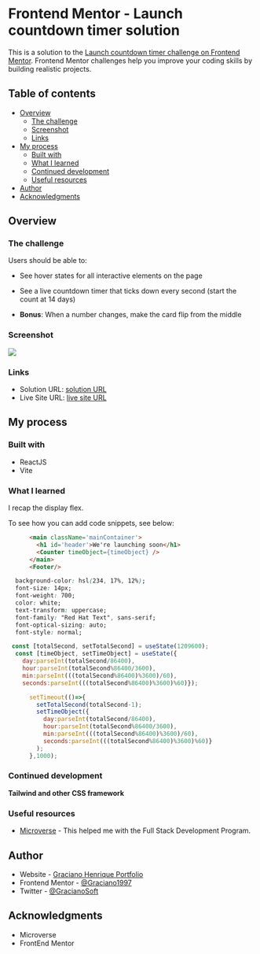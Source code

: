 # Frontend Mentor - Launch countdown timer solution

This is a solution to the [Launch countdown timer challenge on Frontend Mentor](https://www.frontendmentor.io/challenges/launch-countdown-timer-N0XkGfyz-). Frontend Mentor challenges help you improve your coding skills by building realistic projects. 


## Table of contents

- [Overview](#overview)
  - [The challenge](#the-challenge)
  - [Screenshot](#screenshot)
  - [Links](#links)
- [My process](#my-process)
  - [Built with](#built-with)
  - [What I learned](#what-i-learned)
  - [Continued development](#continued-development)
  - [Useful resources](#useful-resources)
- [Author](#author)
- [Acknowledgments](#acknowledgments)


## Overview

### The challenge

Users should be able to:

- See hover states for all interactive elements on the page
- See a live countdown timer that ticks down every second (start the count at 14 days)

- **Bonus**: When a number changes, make the card flip from the middle

### Screenshot

![](./screenshot.png)




### Links

- Solution URL: [solution URL](https://github.com/Graciano1997/social_link_profile/)
- Live Site URL: [live site URL](https://graciano1997.github.io/social_link_profile/)

## My process

### Built with

- ReactJS
- Vite

### What I learned

I recap the display flex.

To see how you can add code snippets, see below:

```html
      <main className='mainContainer'>
        <h1 id='header'>We're launching soon</h1>
        <Counter timeObject={timeObject} />
      </main>
      <Footer/>
```
```css
  background-color: hsl(234, 17%, 12%);
  font-size: 14px;
  font-weight: 700;
  color: white;
  text-transform: uppercase;
  font-family: "Red Hat Text", sans-serif;
  font-optical-sizing: auto;
  font-style: normal;
```
```js   
 const [totalSecond, setTotalSecond] = useState(1209600);
  const [timeObject, setTimeObject] = useState({
    day:parseInt(totalSecond/86400),
    hour:parseInt(totalSecond%86400/3600),
    min:parseInt(((totalSecond%86400)%3600)/60),
    seconds:parseInt(((totalSecond%86400)%3600)%60)});

      setTimeout(()=>{
        setTotalSecond(totalSecond-1);
        setTimeObject({
          day:parseInt(totalSecond/86400),
          hour:parseInt(totalSecond%86400/3600),
          min:parseInt(((totalSecond%86400)%3600)/60),
          seconds:parseInt(((totalSecond%86400)%3600)%60)}
        );
      },1000);
```


### Continued development

**Tailwind and other CSS framework**

### Useful resources

- [Microverse](https://microverse.org/) - This helped me with the Full Stack Development Program.

## Author

- Website - [Graciano Henrique Portfolio](https://portofolio-graciano.vercel.app/)
- Frontend Mentor - [@Graciano1997](https://www.frontendmentor.io/profile/Graciano1997)
- Twitter - [@GracianoSoft](https://www.twitter.com/Gracianosoft)

## Acknowledgments

- Microverse
- FrontEnd Mentor